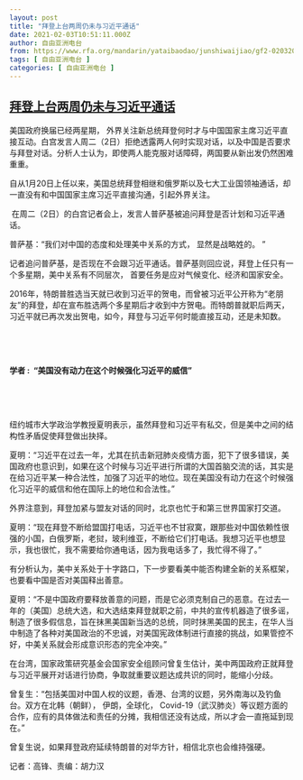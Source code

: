 ```yaml
---
layout: post
title: "拜登上台两周仍未与习近平通话"
date: 2021-02-03T10:51:11.000Z
author: 自由亚洲电台
from: https://www.rfa.org/mandarin/yataibaodao/junshiwaijiao/gf2-02032021055100.html
tags: [ 自由亚洲电台 ]
categories: [ 自由亚洲电台 ]
---
```

<!--1612349471000-->
[拜登上台两周仍未与习近平通话](https://www.rfa.org/mandarin/yataibaodao/junshiwaijiao/gf2-02032021055100.html)
------

<div>
<p>美国政府换届已经两星期， 外界关注新总统拜登何时才与中国国家主席习近平直接互动。白宫发言人周二（2日）拒绝透露两人何时实现对话，以及中国是否要求与拜登对话。分析人士认为，即使两人能克服对话障碍，两国要从新出发仍然困难重重。</p><p>自从1月20日上任以来，美国总统拜登相继和俄罗斯以及七大工业国领袖通话，却一直没有和中国国家主席习近平直接沟通，引起外界关注。</p><p> 在周二（2日）的白宫记者会上，发言人普萨基被追问拜登是否计划和习近平通话。 </p><p>普萨基：“我们对中国的态度和处理美中关系的方式， 显然是战略姓的。 ” </p><p>记者追问普萨基，是否现在不会跟习近平通话。普萨基则回应说，拜登上任只有一个多星期，美中关系有不同层次， 首要任务是应对气候变化、经济和国家安全。 </p><p>2016年，特朗普胜选当天就已收到习近平的贺电，而曾被习近平公开称为“老朋友”的拜登，却在宣布胜选两个多星期后才收到中方贺电。而特朗普就职后两天，习近平就已再次发出贺电，如今，拜登与习近平何时能直接互动，还是未知数。</p><p> </p><p> </p><p><strong>学者</strong><strong> :  </strong><strong>“</strong><strong>美国没有动力在这个时候强化习近平的威信”</strong></p><p> </p><p> </p><p>纽约城市大学政治学教授夏明表示，虽然拜登和习近平有私交，但是美中之间的结构性矛盾促使拜登做出抉择。</p><p>夏明：“习近平在过去一年，尤其在抗击新冠肺炎疫情方面，犯下了很多错误，美国政府也意识到，如果在这个时候与习近平进行所谓的大国首脑交流的话，其实是在给习近平某一种合法性，加强了习近平的地位。现在美国没有动力在这个时候强化习近平的威信和他在国际上的地位和合法性。”</p><p>外界注意到，拜登加紧与盟友对话的同时，北京也忙于和第三世界国家打交道。</p><p>夏明：“现在拜登不断给盟国打电话，习近平也不甘寂寞，跟那些对中国依赖性很强的小国，白俄罗斯，老挝，玻利维亚，不断给它们打电话。我想习近平也想显示，我也很忙，我不需要给你通电话，因为我电话多了，我忙得不得了。”</p><p>有分析认为，美中关系处于十字路口，下一步要看美中能否构建全新的关系框架，也要看中国是否对美国释出善意。</p><p>夏明：“不是中国政府要释放善意的问题，而是它必须克制自己的恶意。在过去一年的（美国）总统大选，和大选结束拜登就职之前，中共的宣传机器造了很多谣，制造了很多假信息，旨在抹黑美国新当选的总统，同时抹黑美国的民主，在华人当中制造了各种对美国政治的不忠诚，对美国宪政体制进行直接的挑战，如果管控不好，中美关系就会形成意识形态的完全冲突。”</p><p>在台湾，国家政策研究基金会国家安全组顾问曾复生估计，美中两国政府正就拜登与习近平展开对话进行协商，争取就重要议题达成共识的同时，能缩小分歧。</p><p>曾复生：“包括美国对中国人权的议题，香港、台湾的议题，另外南海以及钓鱼台。双方在北韩（朝鲜）， 伊朗，全球化， Covid-19（武汉肺炎）等议题方面的合作，应有的具体做法和责任的分摊，我相信还没有达成，所以才会一直拖延到现在。”</p><p>曾复生说，如果拜登政府延续特朗普的对华方针，相信北京也会维持强硬。</p><p>记者：高锋、责编：胡力汉</p>
</div>
